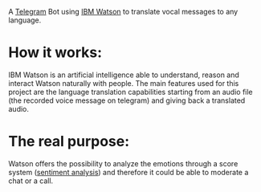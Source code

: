 A <a href="https://telegram.org/">Telegram</a> Bot using <a href="https://www.ibm.com/watson/">IBM Watson</a> to translate vocal messages to any language.

<h1>How it works:</h1>
IBM Watson is an artificial intelligence able to understand, reason and interact Watson naturally with people. The main features used for this project are the language translation capabilities starting from an audio file (the recorded voice message on telegram) and giving back a translated audio. 

<h1>The real purpose:</h1>
Watson offers the possibility to analyze the emotions through a score system (<a href="https://en.wikipedia.org/wiki/Sentiment_analysis">sentiment analysis</a>) and therefore it could be able to moderate a chat or a call.
